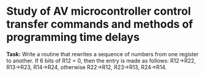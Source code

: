 # Study of AV microcontroller control transfer commands and methods of programming time delays

**Task:** Write a routine that rewrites a sequence of numbers from one register to another. If 6 bits of 
R12 = 0, then the entry is made as follows: R12->R22, R13->R23, R14->R24, otherwise R22->R12, R23->R13, R24->R14.

